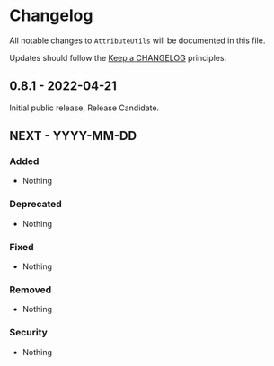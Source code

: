 # Changelog

All notable changes to `AttributeUtils` will be documented in this file.

Updates should follow the [Keep a CHANGELOG](http://keepachangelog.com/) principles.

## 0.8.1 - 2022-04-21

Initial public release, Release Candidate.

## NEXT - YYYY-MM-DD

### Added
- Nothing

### Deprecated
- Nothing

### Fixed
- Nothing

### Removed
- Nothing

### Security
- Nothing
